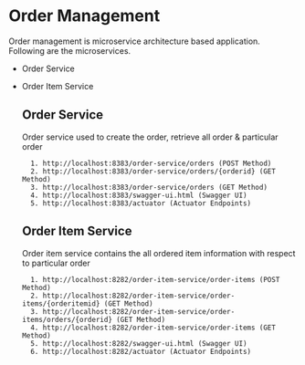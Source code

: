 # Order Management
Order management is microservice architecture based application.
Following are the microservices.

* <a> Order Service </a>
* <a>Order Item Service</a>

  ## Order Service
  Order service used to create the order, retrieve all order & particular order
  ```
    1. http://localhost:8383/order-service/orders (POST Method)
    2. http://localhost:8383/order-service/orders/{orderid} (GET Method)
    3. http://localhost:8383/order-service/orders (GET Method)
    4. http://localhost:8383/swagger-ui.html (Swagger UI)
    5. http://localhost:8383/actuator (Actuator Endpoints)
   ```
  ## Order Item Service
  Order item service contains the all ordered item information with respect to particular order
  ```
    1. http://localhost:8282/order-item-service/order-items (POST Method)
    2. http://localhost:8282/order-item-service/order-items/{orderitemid} (GET Method)
    3. http://localhost:8282/order-item-service/order-items/orders/{orderid} (GET Method)
    4. http://localhost:8282/order-item-service/order-items (GET Method)
    5. http://localhost:8282/swagger-ui.html (Swagger UI)
    6. http://localhost:8282/actuator (Actuator Endpoints)
   ```
